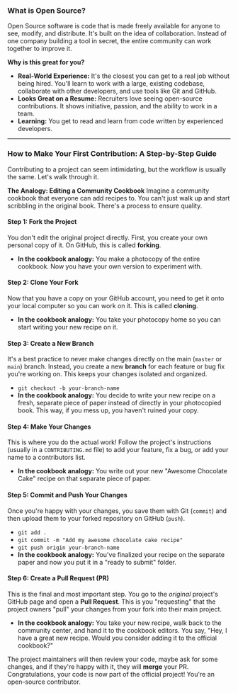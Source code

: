 ### What is Open Source?

Open Source software is code that is made freely available for anyone to see, modify, and distribute. It's built on the idea of collaboration. Instead of one company building a tool in secret, the entire community can work together to improve it.

**Why is this great for you?**
*   **Real-World Experience:** It's the closest you can get to a real job without being hired. You'll learn to work with a large, existing codebase, collaborate with other developers, and use tools like Git and GitHub.
*   **Looks Great on a Resume:** Recruiters love seeing open-source contributions. It shows initiative, passion, and the ability to work in a team.
*   **Learning:** You get to read and learn from code written by experienced developers.

---

### How to Make Your First Contribution: A Step-by-Step Guide

Contributing to a project can seem intimidating, but the workflow is usually the same. Let's walk through it.

**The Analogy: Editing a Community Cookbook**
Imagine a community cookbook that everyone can add recipes to. You can't just walk up and start scribbling in the original book. There's a process to ensure quality.

#### Step 1: Fork the Project

You don't edit the original project directly. First, you create your own personal copy of it. On GitHub, this is called **forking**.

*   **In the cookbook analogy:** You make a photocopy of the entire cookbook. Now you have your own version to experiment with.

#### Step 2: Clone Your Fork

Now that you have a copy on your GitHub account, you need to get it onto your local computer so you can work on it. This is called **cloning**.

*   **In the cookbook analogy:** You take your photocopy home so you can start writing your new recipe on it.

#### Step 3: Create a New Branch

It's a best practice to never make changes directly on the main (`master` or `main`) branch. Instead, you create a new **branch** for each feature or bug fix you're working on. This keeps your changes isolated and organized.

*   `git checkout -b your-branch-name`
*   **In the cookbook analogy:** You decide to write your new recipe on a fresh, separate piece of paper instead of directly in your photocopied book. This way, if you mess up, you haven't ruined your copy.

#### Step 4: Make Your Changes

This is where you do the actual work! Follow the project's instructions (usually in a `CONTRIBUTING.md` file) to add your feature, fix a bug, or add your name to a contributors list.

*   **In the cookbook analogy:** You write out your new "Awesome Chocolate Cake" recipe on that separate piece of paper.

#### Step 5: Commit and Push Your Changes

Once you're happy with your changes, you save them with Git (`commit`) and then upload them to your forked repository on GitHub (`push`).

*   `git add .`
*   `git commit -m "Add my awesome chocolate cake recipe"`
*   `git push origin your-branch-name`
*   **In the cookbook analogy:** You've finalized your recipe on the separate paper and now you put it in a "ready to submit" folder.

#### Step 6: Create a Pull Request (PR)

This is the final and most important step. You go to the *original* project's GitHub page and open a **Pull Request**. This is you "requesting" that the project owners "pull" your changes from your fork into their main project.

*   **In the cookbook analogy:** You take your new recipe, walk back to the community center, and hand it to the cookbook editors. You say, "Hey, I have a great new recipe. Would you consider adding it to the official cookbook?"

The project maintainers will then review your code, maybe ask for some changes, and if they're happy with it, they will **merge** your PR. Congratulations, your code is now part of the official project! You're an open-source contributor.

